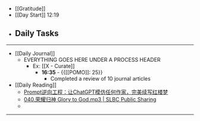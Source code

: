 - [[Gratitude]]
- [[Day Start]] 12:19
- Daily Tasks
    - 
- ---
- [[Daily Journal]] 
    - EVERYTHING GOES HERE UNDER A PROCESS HEADER
        - Ex: [[X - Curate]]
            - **16:35** - {{[[POMO]]: 25}}
                -  Completed a review of 10 journal articles
- [[Daily Reading]]
    - [Prompt逆向工程：让ChatGPT模仿任何作家，完美续写红楼梦](https://mp.weixin.qq.com/s/YybF9r-BoYn4NNpsBzKhAw)
    - [040.荣耀归神 Glory to God.mp3 | SLBC Public Sharing](https://file.slbc.app:63443/slbc_worship_resources/MP3/%E7%9F%AD%E6%AD%8C/040.%E8%8D%A3%E8%80%80%E5%BD%92%E7%A5%9E%20Glory%20to%20God.mp3)
    - 
- ---
